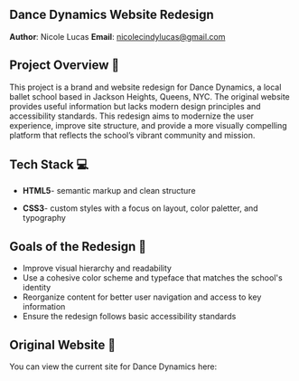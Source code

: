 ## Dance Dynamics Website Redesign 
**Author**: Nicole Lucas 
**Email**: nicolecindylucas@gmail.com

## Project Overview :dart:
This project is a brand and website redesign for Dance Dynamics, a local ballet school based in Jackson Heights, Queens, NYC. The original website provides useful information but lacks modern design principles and accessibility standards. This redesign aims to modernize the user experience, improve site structure, and provide a more visually compelling platform that reflects the school’s vibrant community and mission.

## Tech Stack :computer:
- **HTML5**- semantic markup and clean structure
* **CSS3**- custom styles with a focus on layout, color paletter, and typography

## Goals of the Redesign :wrench:
- Improve visual hierarchy and readability
- Use a cohesive color scheme and typeface that matches the school's identity
- Reorganize content for better user navigation and access to key information
- Ensure the redesign follows basic accessibility standards

## Original Website :round_pushpin:
You can view the current site for Dance Dynamics here: 


